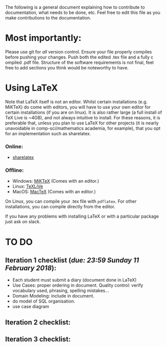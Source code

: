 The following is a general document explaining how to contribute to documentation, what needs to be done, etc.
Feel free to edit this file as you make contributions to the documentation.

# Most importantly:

Please use git for *all* version control. Ensure your file properly compiles before pushing your changes. Push both the edited .tex file and a fully c
ompiled .pdf file. Structure of the software requirements is not final, feel free to add sections you think would be noteworthy to have.

# Using LaTeX

Note that LaTeX itself is not an editor. Whilst certain installations (e.g. MiKTeX) do come with editors, you will have to use your own editor for certain installations (if you are on linux). It is also rather large (a full install of TeX Live is ~4GB), and not always intuitive to install. For these reasons, it is preferable that, unless you plan to use LaTeX for other projects (it is nearly unavoidable in comp-sci/mathematics academia, for example), that you opt for an implementation such as sharelatex.

### Online:
+ [sharelatex](http://www.sharelatex.com)
### Offline:
+ Windows: [MiKTeX](https://miktex.org/about) (Comes with an editor.)
+ Linux: [TeXLiVe](https://www.tug.org/texlive/quickinstall.html)
+ MacOS: [MacTeX](http://www.tug.org/mactex/) (Comes with an editor.)

On Linux, you can compile your .tex file with `pdflatex`. For other installations, you can compile directly from the editor.

If you have any problems with installing LaTeX or with a particular package just ask on slack.

# TO DO

## Iteration 1 checklist (*due: 23:59 Sunday 11 February 2018*):

+ Each student must submit a diary (document done in LaTeX)
+ Use Cases: proper ordering in document. Quality control: verify vocabulary used, phrasing, spelling mistakes...
+ Domain Modeling: include in document.
+ do model of SQL organisation.
+ use case diagram

## Iteration 2 checklist:

## Iteration 3 checklist:
